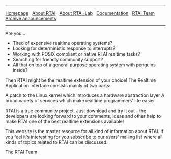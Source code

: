 ***
[Homepage](Home) &nbsp;
    [About RTAI](About-RTAI) &nbsp;
    [About RTAI-Lab](About-RTAI-Lab) &nbsp;
    [Documentation](Documentation) &nbsp;
    [RTAI Team](RTAI-Team) &nbsp;
    [Archive announcements](Archive-announcements)
***

Are you...

- Tired of expensive realtime operating systems?
- Looking for deterministic response to interrupts?
- Working with POSIX compliant or native RTAI realtime tasks?
- Searching for friendly community support?
- All that on top of a general purpose operating system with penguins inside?

Then RTAI might be the realtime extension of your choice! The Realtime Application Interface consists mainly of two parts:

A patch to the Linux kernel which introduces a hardware abstraction layer
A broad variety of services which make realtime programmers' life easier

RTAI is a true community project. Just download and try it out - the developers are looking forward to your comments, ideas and other help to make RTAI one of the best realtime extensions available!

This website is the master resource for all kind of information about RTAI. If you feel it's interesting for you subscribe to our users' mailing list where all kinds of topics related to RTAI can be discussed.

The RTAI Team
